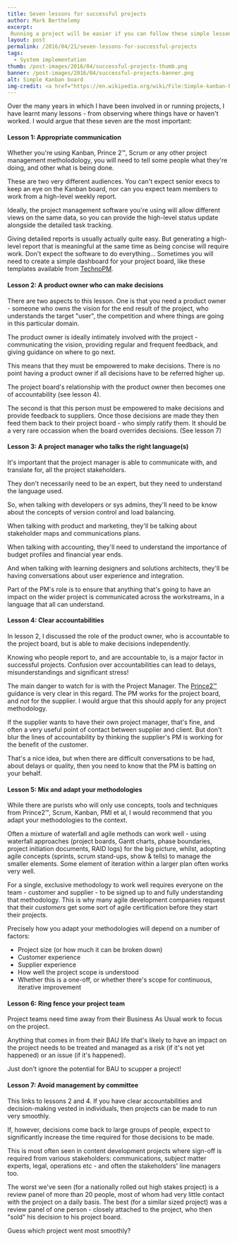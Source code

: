 ```yaml
---
title: Seven lessons for successful projects
author: Mark Berthelemy
excerpt:
 Running a project will be easier if you can follow these simple lessons.
layout: post
permalink: /2016/04/21/seven-lessons-for-successful-projects
tags:
  - System implementation
thumb: /post-images/2016/04/successful-projects-thumb.png
banner: /post-images/2016/04/successful-projects-banner.png
alt: Simple Kanban board
img-credit: <a href="https://en.wikipedia.org/wiki/File:Simple-kanban-board-.jpg" target="_blank">Wikipedia</a>
---
```

Over the many years in which I have been involved in or running projects, I have learnt many lessons - from observing where things have or haven't worked. I would argue that these seven are the most important:

#### Lesson 1: Appropriate communication

Whether you're using Kanban, Prince 2&trade;, Scrum or any other project management metholodology, you will need to tell some people what they're doing, and other what is being done.

These are two very different audiences. You can't expect senior execs to keep an eye on the Kanban board, nor can you expect team members to work from a high-level weekly report.

Ideally, the project management software you're using will allow different views on the same data, so you can provide the high-level status update alongside the detailed task tracking.

Giving detailed reports is usually actually quite easy. But generating a high-level report that is meaningful at the same time as being concise will require work. Don't expect the software to do everything... Sometimes you will need to create a simple dashboard for your project board, like these templates available from <a href="http://www.techno-pm.com/p/project-status-report-template-free.html" target="_blank">TechnoPM</a>.

#### Lesson 2: A product owner who can make decisions

There are two aspects to this lesson. One is that you need a product owner - someone who owns the vision for the end result of the project, who understands the target "user", the competition and where things are going in this particular domain.

The product owner is ideally intimately involved with the project - communicating the vision, providing regular and frequent feedback, and giving guidance on where to go next.

This means that they must be empowered to make decisions. There is no point having a product owner if all decisions have to be referred higher up.

The project board's relationship with the product owner then becomes one of accountability (see lesson 4).

The second is that this person must be empowered to make decisions and provide feedback to suppliers. Once those decisions are made they then feed them back to their project board - who simply ratify them. It should be a very rare occassion when the board overrides decisions. (See lesson 7)

#### Lesson 3: A project manager who talks the right language(s)

It's important that the project manager is able to communicate with, and translate for, all the project stakeholders.

They don't necessarily need to be an expert, but they need to understand the language used.

So, when talking with developers or sys admins, they'll need to be know about the concepts of version control and load balancing.

When talking with product and marketing, they'll be talking about stakeholder maps and communications plans.

When talking with accounting, they'll need to understand the importance of budget profiles and financial year ends.

And when talking with learning designers and solutions architects, they'll be having conversations about user experience and integration.

Part of the PM's role is to ensure that anything that's going to have an impact on the wider project is communicated across the workstreams, in a language that all can understand.

#### Lesson 4: Clear accountabilities

In lesson 2, I discussed the role of the product owner, who is accountable to the project board, but is able to make decisions independently.

Knowing who people report to, and are accountable to, is a major factor in successful projects. Confusion over accountabilities can lead to delays, misunderstandings and significant stress!

The main danger to watch for is with the Project Manager. The <a href="https://www.axelos.com/best-practice-solutions/prince2" target="_blank">Prince2&trade;</a> guidance is very clear in this regard. The PM works for the project board, and *not* for the supplier. I would argue that this should apply for any project methodology.

If the supplier wants to have their own project manager, that's fine, and often a very useful point of contact between supplier and client. But don't blur the lines of accountability by thinking the supplier's PM is working for the benefit of the customer.

That's a nice idea, but when there are difficult conversations to be had, about delays or quality, then you need to know that the PM is batting on your behalf.

#### Lesson 5: Mix and adapt your methodologies

While there are purists who will only use concepts, tools and techniques from Prince2&trade;, Scrum, Kanban, PMI et al, I would recommend that you adapt your methodologies to the context.

Often a mixture of waterfall and agile methods can work well - using waterfall approaches (project boards, Gantt charts, phase boundaries, project initiation documents, RAID logs) for the big picture, whilst, adopting agile concepts (sprints, scrum stand-ups, show & tells) to manage the smaller elements. Some element of iteration within a larger plan often works very well.

For a single, exclusive methodology to work well requires everyone on the team - customer and supplier - to be signed up to and fully understanding that methodology. This is why many agile development companies request that their *customers* get some sort of agile certification before they start their projects.

Precisely how you adapt your methodologies will depend on a number of factors:

- Project size (or how much it can be broken down)
- Customer experience
- Supplier experience
- How well the project scope is understood
- Whether this is a one-off, or whether there's scope for continuous, iterative improvement

#### Lesson 6: Ring fence your project team

Project teams need time away from their Business As Usual work to focus on the project.

Anything that comes in from their BAU life that's likely to have an impact on the project needs to be treated and managed as a risk (if it's not yet happened) or an issue (if it's happened).

Just don't ignore the potential for BAU to scupper a project!

#### Lesson 7: Avoid management by committee

This links to lessons 2 and 4. If you have clear accountabilities and decision-making vested in individuals, then projects can be made to run very smoothly.

If, however, decisions come back to large groups of people, expect to significantly increase the time required for those decisions to be made.

This is most often seen in content development projects where sign-off is required from various stakeholders: communications, subject matter experts, legal, operations etc - and often the stakeholders' line managers too.

The worst we've seen (for a nationally rolled out high stakes project) is a review panel of more than 20 people, most of whom had very little contact with the project on a daily basis. The best (for a similar sized project) was a review panel of one person - closely attached to the project, who then "sold" his decision to his project board.

Guess which project went most smoothly?

